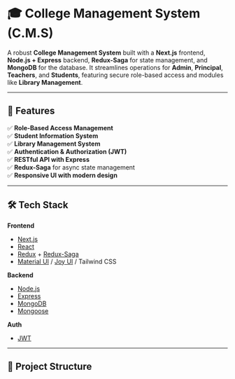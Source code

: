 # 🎓 College Management System (C.M.S)

A robust **College Management System** built with a **Next.js** frontend, **Node.js + Express** backend, **Redux-Saga** for state management, and **MongoDB**  for the database. It streamlines operations for **Admin**, **Principal**, **Teachers**, and **Students**, featuring secure role-based access and modules like **Library Management**.

---

## 🚀 Features

✅ **Role-Based Access Management**  
✅ **Student Information System**  
✅ **Library Management System**  
✅ **Authentication & Authorization (JWT)**  
✅ **RESTful API with Express**  
✅ **Redux-Saga** for async state management  
✅ **Responsive UI with modern design**

---

## 🛠️ Tech Stack

**Frontend**
- [Next.js](https://nextjs.org/)
- [React](https://react.dev/)
- [Redux](https://redux.js.org/) + [Redux-Saga](https://redux-saga.js.org/)
- [Material UI](https://mui.com/) / [Joy UI](https://mui.com/joy-ui/) / Tailwind CSS

**Backend**
- [Node.js](https://nodejs.org/)
- [Express](https://expressjs.com/)
- [MongoDB](https://www.mongodb.com/) 
- [Mongoose](https://mongoosejs.com/) 

**Auth**
- [JWT](https://jwt.io/)

---

## 📂 Project Structure

